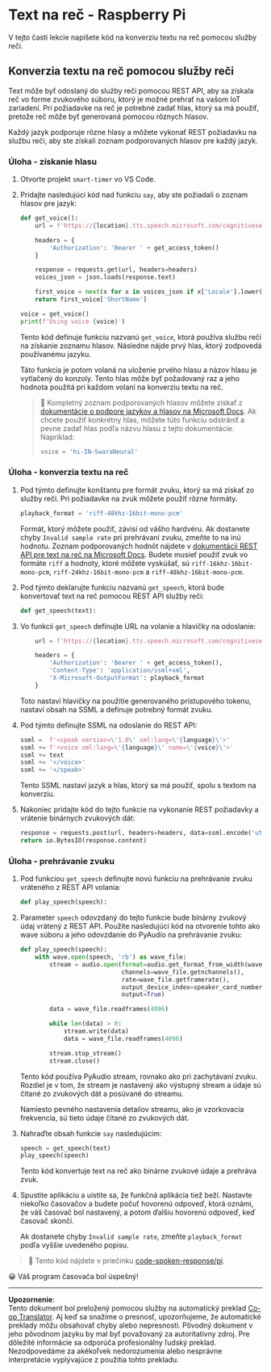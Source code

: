 <!--
CO_OP_TRANSLATOR_METADATA:
{
  "original_hash": "606f3af1c78e3741e48ce77c31cea626",
  "translation_date": "2025-08-28T09:02:51+00:00",
  "source_file": "6-consumer/lessons/3-spoken-feedback/pi-text-to-speech.md",
  "language_code": "sk"
}
-->
# Text na reč - Raspberry Pi

V tejto časti lekcie napíšete kód na konverziu textu na reč pomocou služby reči.

## Konverzia textu na reč pomocou služby reči

Text môže byť odoslaný do služby reči pomocou REST API, aby sa získala reč vo forme zvukového súboru, ktorý je možné prehrať na vašom IoT zariadení. Pri požiadavke na reč je potrebné zadať hlas, ktorý sa má použiť, pretože reč môže byť generovaná pomocou rôznych hlasov.

Každý jazyk podporuje rôzne hlasy a môžete vykonať REST požiadavku na službu reči, aby ste získali zoznam podporovaných hlasov pre každý jazyk.

### Úloha - získanie hlasu

1. Otvorte projekt `smart-timer` vo VS Code.

1. Pridajte nasledujúci kód nad funkciu `say`, aby ste požiadali o zoznam hlasov pre jazyk:

    ```python
    def get_voice():
        url = f'https://{location}.tts.speech.microsoft.com/cognitiveservices/voices/list'
    
        headers = {
            'Authorization': 'Bearer ' + get_access_token()
        }
    
        response = requests.get(url, headers=headers)
        voices_json = json.loads(response.text)
    
        first_voice = next(x for x in voices_json if x['Locale'].lower() == language.lower() and x['VoiceType'] == 'Neural')
        return first_voice['ShortName']
    
    voice = get_voice()
    print(f'Using voice {voice}')
    ```

    Tento kód definuje funkciu nazvanú `get_voice`, ktorá používa službu reči na získanie zoznamu hlasov. Následne nájde prvý hlas, ktorý zodpovedá používanému jazyku.

    Táto funkcia je potom volaná na uloženie prvého hlasu a názov hlasu je vytlačený do konzoly. Tento hlas môže byť požadovaný raz a jeho hodnota použitá pri každom volaní na konverziu textu na reč.

    > 💁 Kompletný zoznam podporovaných hlasov môžete získať z [dokumentácie o podpore jazykov a hlasov na Microsoft Docs](https://docs.microsoft.com/azure/cognitive-services/speech-service/language-support?WT.mc_id=academic-17441-jabenn#text-to-speech). Ak chcete použiť konkrétny hlas, môžete túto funkciu odstrániť a pevne zadať hlas podľa názvu hlasu z tejto dokumentácie. Napríklad:
    >
    > ```python
    > voice = 'hi-IN-SwaraNeural'
    > ```

### Úloha - konverzia textu na reč

1. Pod týmto definujte konštantu pre formát zvuku, ktorý sa má získať zo služby reči. Pri požiadavke na zvuk môžete použiť rôzne formáty.

    ```python
    playback_format = 'riff-48khz-16bit-mono-pcm'
    ```

    Formát, ktorý môžete použiť, závisí od vášho hardvéru. Ak dostanete chyby `Invalid sample rate` pri prehrávaní zvuku, zmeňte to na inú hodnotu. Zoznam podporovaných hodnôt nájdete v [dokumentácii REST API pre text na reč na Microsoft Docs](https://docs.microsoft.com/azure/cognitive-services/speech-service/rest-text-to-speech?WT.mc_id=academic-17441-jabenn#audio-outputs). Budete musieť použiť zvuk vo formáte `riff` a hodnoty, ktoré môžete vyskúšať, sú `riff-16khz-16bit-mono-pcm`, `riff-24khz-16bit-mono-pcm` a `riff-48khz-16bit-mono-pcm`.

1. Pod týmto deklarujte funkciu nazvanú `get_speech`, ktorá bude konvertovať text na reč pomocou REST API služby reči:

    ```python
    def get_speech(text):
    ```

1. Vo funkcii `get_speech` definujte URL na volanie a hlavičky na odoslanie:

    ```python
        url = f'https://{location}.tts.speech.microsoft.com/cognitiveservices/v1'
    
        headers = {
            'Authorization': 'Bearer ' + get_access_token(),
            'Content-Type': 'application/ssml+xml',
            'X-Microsoft-OutputFormat': playback_format
        }
    ```

    Toto nastaví hlavičky na použitie generovaného prístupového tokenu, nastaví obsah na SSML a definuje potrebný formát zvuku.

1. Pod týmto definujte SSML na odoslanie do REST API:

    ```python
    ssml =  f'<speak version=\'1.0\' xml:lang=\'{language}\'>'
    ssml += f'<voice xml:lang=\'{language}\' name=\'{voice}\'>'
    ssml += text
    ssml += '</voice>'
    ssml += '</speak>'
    ```

    Tento SSML nastaví jazyk a hlas, ktorý sa má použiť, spolu s textom na konverziu.

1. Nakoniec pridajte kód do tejto funkcie na vykonanie REST požiadavky a vrátenie binárnych zvukových dát:

    ```python
    response = requests.post(url, headers=headers, data=ssml.encode('utf-8'))
    return io.BytesIO(response.content)
    ```

### Úloha - prehrávanie zvuku

1. Pod funkciou `get_speech` definujte novú funkciu na prehrávanie zvuku vráteného z REST API volania:

    ```python
    def play_speech(speech):
    ```

1. Parameter `speech` odovzdaný do tejto funkcie bude binárny zvukový údaj vrátený z REST API. Použite nasledujúci kód na otvorenie tohto ako wave súboru a jeho odovzdanie do PyAudio na prehrávanie zvuku:

    ```python
    def play_speech(speech):
        with wave.open(speech, 'rb') as wave_file:
            stream = audio.open(format=audio.get_format_from_width(wave_file.getsampwidth()),
                                channels=wave_file.getnchannels(),
                                rate=wave_file.getframerate(),
                                output_device_index=speaker_card_number,
                                output=True)

            data = wave_file.readframes(4096)

            while len(data) > 0:
                stream.write(data)
                data = wave_file.readframes(4096)

            stream.stop_stream()
            stream.close()
    ```

    Tento kód používa PyAudio stream, rovnako ako pri zachytávaní zvuku. Rozdiel je v tom, že stream je nastavený ako výstupný stream a údaje sú čítané zo zvukových dát a posúvané do streamu.

    Namiesto pevného nastavenia detailov streamu, ako je vzorkovacia frekvencia, sú tieto údaje čítané zo zvukových dát.

1. Nahraďte obsah funkcie `say` nasledujúcim:

    ```python
    speech = get_speech(text)
    play_speech(speech)
    ```

    Tento kód konvertuje text na reč ako binárne zvukové údaje a prehráva zvuk.

1. Spustite aplikáciu a uistite sa, že funkčná aplikácia tiež beží. Nastavte niekoľko časovačov a budete počuť hovorenú odpoveď, ktorá oznámi, že váš časovač bol nastavený, a potom ďalšiu hovorenú odpoveď, keď časovač skončí.

    Ak dostanete chyby `Invalid sample rate`, zmeňte `playback_format` podľa vyššie uvedeného popisu.

> 💁 Tento kód nájdete v priečinku [code-spoken-response/pi](../../../../../6-consumer/lessons/3-spoken-feedback/code-spoken-response/pi).

😀 Váš program časovača bol úspešný!

---

**Upozornenie**:  
Tento dokument bol preložený pomocou služby na automatický preklad [Co-op Translator](https://github.com/Azure/co-op-translator). Aj keď sa snažíme o presnosť, upozorňujeme, že automatické preklady môžu obsahovať chyby alebo nepresnosti. Pôvodný dokument v jeho pôvodnom jazyku by mal byť považovaný za autoritatívny zdroj. Pre dôležité informácie sa odporúča profesionálny ľudský preklad. Nezodpovedáme za akékoľvek nedorozumenia alebo nesprávne interpretácie vyplývajúce z použitia tohto prekladu.